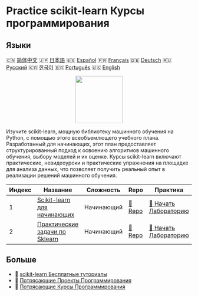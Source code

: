 # Practice scikit-learn Курсы программирования

## Языки

🇨🇳 [简体中文](README_zh.md) 🇯🇵 [日本語](README_ja.md) 🇪🇸 [Español](README_es.md) 🇫🇷 [Français](README_fr.md) 🇩🇪 [Deutsch](README_de.md) 🇷🇺 [Русский](README_ru.md) 🇰🇷 [한국어](README_ko.md) 🇧🇷 [Português](README_pt.md) 🇺🇸 [English](README.md) 

<div align="center">
<img width="128px" src="https://file.labex.io/path/N7q3t9dfWfEY.png">
</div>

Изучите scikit-learn, мощную библиотеку машинного обучения на Python, с помощью этого всеобъемлющего учебного плана. Разработанный для начинающих, этот план предоставляет структурированный подход к освоению алгоритмов машинного обучения, выбору моделей и их оценке. Курсы scikit-learn включают практические, невидеоуроки и практические упражнения на площадке для анализа данных, что позволяет получить реальный опыт в реализации решений машинного обучения.

|   Индекс | Название                                                                                  | Сложность   | Repo                                                                 | Практика                                                                         |
|----------|-------------------------------------------------------------------------------------------|-------------|----------------------------------------------------------------------|----------------------------------------------------------------------------------|
|        1 | [Scikit-learn для начинающих](https://labex.io/ru/courses/scikit-learn-for-beginners)     | Начинающий  | [🔗 Repo](https://github.com/labex-labs/scikit-learn-for-beginners)  | [🚀 Начать Лабораторию](https://labex.io/ru/courses/scikit-learn-for-beginners)  |
|        2 | [Практические задачи по Sklearn](https://labex.io/ru/courses/sklearn-practice-challenges) | Начинающий  | [🔗 Repo](https://github.com/labex-labs/sklearn-practice-challenges) | [🚀 Начать Лабораторию](https://labex.io/ru/courses/sklearn-practice-challenges) |

## Больше

- 🔗 [scikit-learn Бесплатные туториалы](https://github.com/labex-labs/sklearn-free-tutorials)
- 🔗 [Потрясающие Проекты Программирования](https://github.com/labex-labs/awesome-programming-projects)
- 🔗 [Потрясающие Курсы Программирования](https://github.com/labex-labs/awesome-programming-courses)

